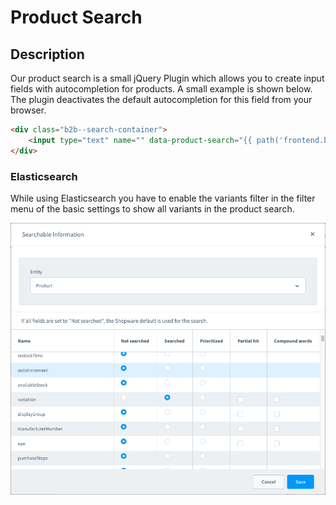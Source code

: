 # Product Search

## Description

Our product search is a small jQuery Plugin which allows you to create input fields with autocompletion for products. A small example is shown below. The plugin deactivates the default autocompletion for this field from your browser.

```html
<div class="b2b--search-container">
    <input type="text" name="" data-product-search="{{ path('frontend.b2b.b2bproductsearch.searchProduct') }}" value="" />
</div>
```

### Elasticsearch

While using Elasticsearch you have to enable the variants filter in the filter menu of the basic settings to show all variants in the product search.

![ProductSearchOptions](/.gitbook/assets/product-search-options.png)
